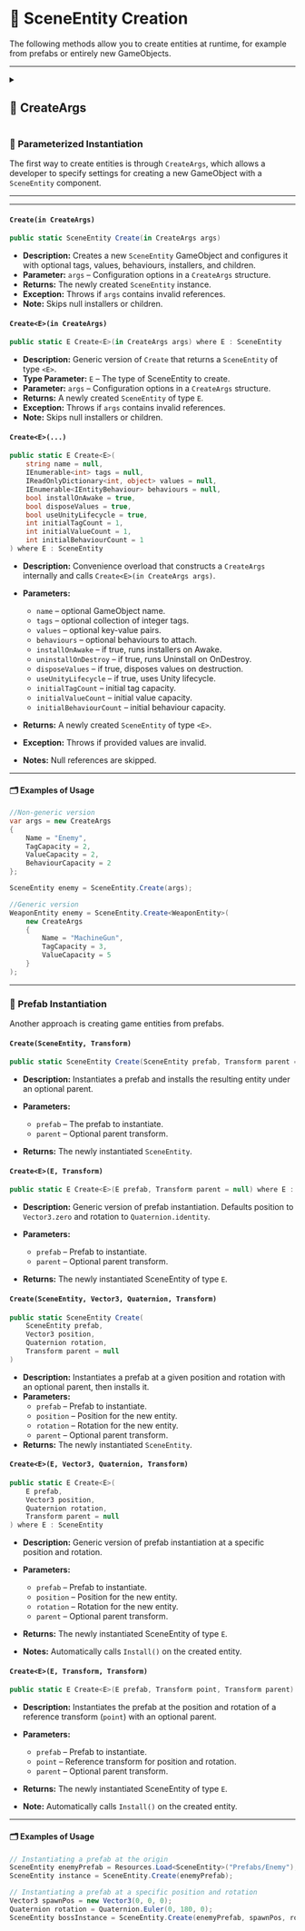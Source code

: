 # 🧩 SceneEntity Creation

The following methods allow you to create entities at runtime, for example from prefabs or entirely new GameObjects.

---

<details>
  <summary>
    <h2 id="create-args"> 🧩 CreateArgs</h2>
  </summary>
<br>

```csharp
[Serializable]  
public struct CreateArgs
```

- **Description:** Defines a set of parameters for creating a dynamic entity.

---

### 🧱 Fields

#### `Name`

```csharp
public string name;
```

- **Description:** Name of the entity (Unity object name).

#### `Tags`

```csharp
public IEnumerable<int> tags;
```

- **Description:** Optional tags to assign to the entity.

#### `Values`

```csharp
public IReadOnlyDictionary<int, object> values;
```

- **Description:** Optional key-value pairs assigned to the entity.

#### `Behaviours`

```csharp
public IEnumerable<IEntityBehaviour> behaviours;
```

- **Description:** Optional behaviours attached to the entity.

#### `SceneInstallers`

```csharp
public List<SceneEntityInstaller> sceneInstallers;
```

- **Description:** Optional **MonoBehaviour installers** to run in the scene.

#### `ScriptableInstallers`

```csharp
public List<ScriptableEntityInstaller> scriptableInstallers;
```

- **Description:** Optional **ScriptableObject installers** to run.

#### `Children`

```csharp
public List<SceneEntity> children;
```

- **Description:** Optional child entities attached to this entity.

#### `InitialTagCapacity`

```csharp
public int initialTagCapacity;
```

- **Description:** Initial capacity for tags.

#### `InitialValueCapacity`

```csharp
public int initialValueCapacity;
```

- **Description:** Initial capacity for values.

#### `InitialBehaviourCapacity`

```csharp
public int initialBehaviourCapacity;
```

- **Description:** Initial capacity for behaviours.

#### `InstallOnAwake`

```csharp
public bool installOnAwake;
```

- **Description:** If true, the entity installs automatically on **Awake**.

#### `UninstallOnDestroy`

```csharp
public bool uninstallOnDestroy;
```

- **Description:** If true, the entity uninstalls automatically on **Destroy**.

#### `DisposeValues`

```csharp
public bool disposeValues;
```

- **Description:** If true, values are disposed when the entity is destroyed.

#### `UseUnityLifecycle`

```csharp
public bool useUnityLifecycle;
```

- **Description:** If true, uses Unity lifecycle methods (**Awake**, **OnEnable**, **OnDisable**, **OnDestroy**).

</details>

### 🔹 Parameterized Instantiation

The first way to create entities is through `CreateArgs`, which allows a developer to specify settings for creating a
new GameObject with a `SceneEntity` component.

---



---

#### `Create(in CreateArgs)`

```csharp
public static SceneEntity Create(in CreateArgs args)  
```

- **Description:** Creates a new `SceneEntity` GameObject and configures it with optional tags, values, behaviours,
  installers, and children.
- **Parameter:** `args` – Configuration options in a `CreateArgs` structure.
- **Returns:** The newly created `SceneEntity` instance.
- **Exception:** Throws if `args` contains invalid references.
- **Note:** Skips null installers or children.

#### `Create<E>(in CreateArgs)`

```csharp
public static E Create<E>(in CreateArgs args) where E : SceneEntity  
```

- **Description:** Generic version of `Create` that returns a `SceneEntity` of type `<E>`.
- **Type Parameter:** `E` – The type of SceneEntity to create.
- **Parameter:** `args` – Configuration options in a `CreateArgs` structure.
- **Returns:** A newly created `SceneEntity` of type `E`.
- **Exception:** Throws if `args` contains invalid references.
- **Note:** Skips null installers or children.

#### `Create<E>(...)`

```csharp
public static E Create<E>(  
    string name = null,  
    IEnumerable<int> tags = null,  
    IReadOnlyDictionary<int, object> values = null,  
    IEnumerable<IEntityBehaviour> behaviours = null,  
    bool installOnAwake = true,  
    bool disposeValues = true,  
    bool useUnityLifecycle = true,  
    int initialTagCount = 1,  
    int initialValueCount = 1,  
    int initialBehaviourCount = 1  
) where E : SceneEntity  
```

- **Description:** Convenience overload that constructs a `CreateArgs` internally and calls
  `Create<E>(in CreateArgs args)`.
- **Parameters:**
    - `name` – optional GameObject name.
    - `tags` – optional collection of integer tags.
    - `values` – optional key-value pairs.
    - `behaviours` – optional behaviours to attach.
    - `installOnAwake` – if true, runs installers on Awake.
    - `uninstallOnDestroy` – if true, runs Uninstall on OnDestroy.
    - `disposeValues` – if true, disposes values on destruction.
    - `useUnityLifecycle` – if true, uses Unity lifecycle.
    - `initialTagCount` – initial tag capacity.
    - `initialValueCount` – initial value capacity.
    - `initialBehaviourCount` – initial behaviour capacity.

- **Returns:** A newly created `SceneEntity` of type `<E>`.
- **Exception:** Throws if provided values are invalid.
- **Notes:** Null references are skipped.

---

#### 🗂 Examples of Usage

```csharp
//Non-generic version
var args = new CreateArgs
{
    Name = "Enemy",
    TagCapacity = 2,
    ValueCapacity = 2,
    BehaviourCapacity = 2
};

SceneEntity enemy = SceneEntity.Create(args);
```

```csharp
//Generic version
WeaponEntity enemy = SceneEntity.Create<WeaponEntity>(
    new CreateArgs
    {
        Name = "MachineGun",
        TagCapacity = 3,
        ValueCapacity = 5
    }
);
```

---

### 🔹 Prefab Instantiation

Another approach is creating game entities from prefabs.

#### `Create(SceneEntity, Transform)`

```csharp
public static SceneEntity Create(SceneEntity prefab, Transform parent = null)  
```

- **Description:** Instantiates a prefab and installs the resulting entity under an optional parent.
- **Parameters:**
    - `prefab` – The prefab to instantiate.
    - `parent` – Optional parent transform.

- **Returns:** The newly instantiated `SceneEntity`.

#### `Create<E>(E, Transform)`

```csharp
public static E Create<E>(E prefab, Transform parent = null) where E : SceneEntity  
```

- **Description:** Generic version of prefab instantiation. Defaults position to `Vector3.zero` and rotation to
  `Quaternion.identity`.
- **Parameters:**
    - `prefab` – Prefab to instantiate.
    - `parent` – Optional parent transform.

- **Returns:** The newly instantiated SceneEntity of type `E`.

#### `Create(SceneEntity, Vector3, Quaternion, Transform)`

```csharp
public static SceneEntity Create(
    SceneEntity prefab,
    Vector3 position,
    Quaternion rotation,
    Transform parent = null
)  
```

- **Description:** Instantiates a prefab at a given position and rotation with an optional parent, then installs it.
- **Parameters:**
    - `prefab` – Prefab to instantiate.
    - `position` – Position for the new entity.
    - `rotation` – Rotation for the new entity.
    - `parent` – Optional parent transform.
- **Returns:** The newly instantiated `SceneEntity`.

#### `Create<E>(E, Vector3, Quaternion, Transform)`

```csharp
public static E Create<E>(
    E prefab,
    Vector3 position,
    Quaternion rotation,
    Transform parent = null
) where E : SceneEntity  
```

- **Description:** Generic version of prefab instantiation at a specific position and rotation.

- **Parameters:**
    - `prefab` – Prefab to instantiate.
    - `position` – Position for the new entity.
    - `rotation` – Rotation for the new entity.
    - `parent` – Optional parent transform.

- **Returns:** The newly instantiated SceneEntity of type `E`.
- **Notes:** Automatically calls `Install()` on the created entity.

#### `Create<E>(E, Transform, Transform)`

```csharp
public static E Create<E>(E prefab, Transform point, Transform parent) where E : SceneEntity  
```

- **Description:** Instantiates the prefab at the position and rotation of a reference transform (`point`) with an
  optional parent.
- **Parameters:**
    - `prefab` – Prefab to instantiate.
    - `point` – Reference transform for position and rotation.
    - `parent` – Optional parent transform.

- **Returns:** The newly instantiated SceneEntity of type `E`.
- **Note:** Automatically calls `Install()` on the created entity.

---

#### 🗂 Examples of Usage

```csharp
// Instantiating a prefab at the origin
SceneEntity enemyPrefab = Resources.Load<SceneEntity>("Prefabs/Enemy");
SceneEntity instance = SceneEntity.Create(enemyPrefab);
```

```csharp
// Instantiating a prefab at a specific position and rotation
Vector3 spawnPos = new Vector3(0, 0, 0);
Quaternion rotation = Quaternion.Euler(0, 180, 0);
SceneEntity bossInstance = SceneEntity.Create(enemyPrefab, spawnPos, rotation);
```

